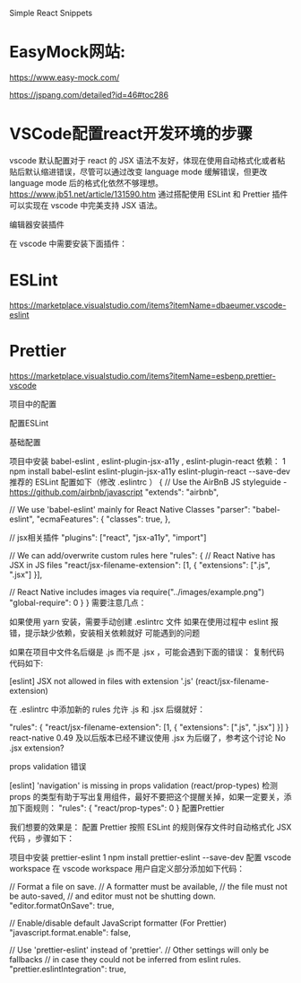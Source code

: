 Simple React Snippets


# EasyMock网站:
https://www.easy-mock.com/

https://jspang.com/detailed?id=46#toc286


# VSCode配置react开发环境的步骤
vscode 默认配置对于 react 的 JSX 语法不友好，体现在使用自动格式化或者粘贴后默认缩进错误，尽管可以通过改变 language mode 缓解错误，但更改 language mode 后的格式化依然不够理想。
https://www.jb51.net/article/131590.htm
通过搭配使用 ESLint 和 Prettier 插件可以实现在 vscode 中完美支持 JSX 语法。

编辑器安装插件

在 vscode 中需要安装下面插件：

# ESLint
https://marketplace.visualstudio.com/items?itemName=dbaeumer.vscode-eslint
#  Prettier
https://marketplace.visualstudio.com/items?itemName=esbenp.prettier-vscode



项目中的配置

配置ESLint

基础配置

项目中安装 babel-eslint , eslint-plugin-jsx-a11y , eslint-plugin-react 依赖：
1
npm install babel-eslint eslint-plugin-jsx-a11y eslint-plugin-react --save-dev
推荐的 ESLint 配置如下（修改 .eslintrc ）
{
 // Use the AirBnB JS styleguide - https://github.com/airbnb/javascript
 "extends": "airbnb",
 
 // We use 'babel-eslint' mainly for React Native Classes
 "parser": "babel-eslint",
 "ecmaFeatures": {
  "classes": true,
 },
 
 // jsx相关插件
 "plugins": ["react", "jsx-a11y", "import"]
 
 // We can add/overwrite custom rules here
 "rules": {
  // React Native has JSX in JS files
  "react/jsx-filename-extension": [1, { "extensions": [".js", ".jsx"] }],
 
  // React Native includes images via require("../images/example.png")
  "global-require": 0
 }
}
需要注意几点：

如果使用 yarn 安装，需要手动创建 .eslintrc 文件
如果在使用过程中 eslint 报错，提示缺少依赖，安装相关依赖就好
可能遇到的问题

如果在项目中文件名后缀是 .js 而不是 .jsx ，可能会遇到下面的错误：
复制代码代码如下:

[eslint] JSX not allowed in files with extension '.js' (react/jsx-filename-extension)

在 .eslintrc 中添加新的 rules 允许 .js 和 .jsx 后缀就好：

"rules": {
 "react/jsx-filename-extension": [1, { "extensions": [".js", ".jsx"] }]
}
react-native 0.49 及以后版本已经不建议使用 .jsx 为后缀了，参考这个讨论 No .jsx extension?

props validation 错误

[eslint] 'navigation' is missing in props validation (react/prop-types)
检测 props 的类型有助于写出复用组件，最好不要把这个提醒关掉，如果一定要关，添加下面规则：
"rules": {
 "react/prop-types": 0
}
配置Prettier

我们想要的效果是： 配置 Prettier 按照 ESLint 的规则保存文件时自动格式化 JSX 代码 ，步骤如下：

项目中安装 prettier-eslint
1
npm install prettier-eslint --save-dev
配置 vscode workspace
在 vscode workspace 用户自定义部分添加如下代码：

// Format a file on save. 
// A formatter must be available, 
// the file must not be auto-saved, 
// and editor must not be shutting down.
"editor.formatOnSave": true,
   
// Enable/disable default JavaScript formatter (For Prettier)
"javascript.format.enable": false,
   
// Use 'prettier-eslint' instead of 'prettier'. 
// Other settings will only be fallbacks 
// in case they could not be inferred from eslint rules.
"prettier.eslintIntegration": true,
